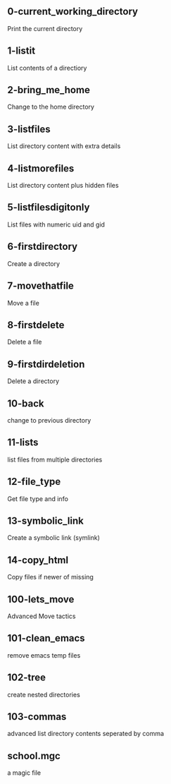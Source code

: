 ## 0-current_working_directory

Print the current directory

## 1-listit

List contents of a directiory

## 2-bring_me_home

Change to the home directory

## 3-listfiles

List directory content with extra details

## 4-listmorefiles

List directory content plus hidden files

## 5-listfilesdigitonly

List files with numeric uid and gid

## 6-firstdirectory

Create a directory

## 7-movethatfile

Move a file

## 8-firstdelete

Delete a file

## 9-firstdirdeletion

Delete a directory

## 10-back

change to previous directory

## 11-lists

list files from multiple directories

## 12-file_type

Get file type and info

## 13-symbolic_link

Create a symbolic link (symlink)

## 14-copy_html

Copy files if newer of missing

## 100-lets_move

Advanced Move tactics

## 101-clean_emacs

remove emacs temp files

## 102-tree

create nested directories


## 103-commas

advanced list directory contents seperated by comma

## school.mgc

a magic file



